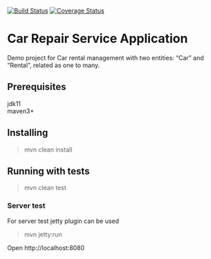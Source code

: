 [![Build Status](https://travis-ci.org/brest-java-course-summer-2019/ihnat-misiyuk.svg?branch=master)](https://travis-ci.org/brest-java-course-summer-2019/ihnat-misiyuk)
[![Coverage Status](https://coveralls.io/repos/github/brest-java-course-summer-2019/ihnat-misiyuk/badge.svg?branch=master)](https://coveralls.io/github/brest-java-course-summer-2019/ihnat-misiyuk?branch=master)

#  Car Repair Service Application #
Demo project for Car rental management with two entities: “Car” and “Rental”, related as one to many.
##  Prerequisites ##
jdk11<br/>
maven3+<br/>
##  Installing ##
> mvn clean install
##  Running with tests ##
> mvn clean test
### Server test ###
For server test jetty plugin can be used
> mvn jetty:run 

Open http://localhost:8080